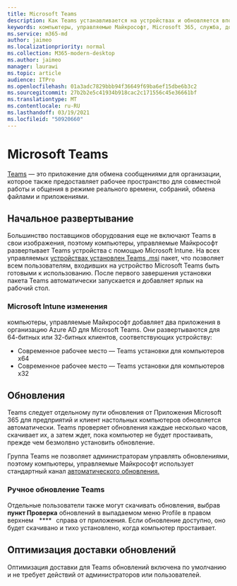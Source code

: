 ```yaml
---
title: Microsoft Teams
description: Как Teams устанавливается на устройствах и обновляется впоследствии
keywords: компьютеры, управляемые Майкрософт, Microsoft 365, служба, документация, приложения, бизнес-приложения, приложения LOB
ms.service: m365-md
author: jaimeo
ms.localizationpriority: normal
ms.collection: M365-modern-desktop
ms.author: jaimeo
manager: laurawi
ms.topic: article
audience: ITPro
ms.openlocfilehash: 01a3adc7829bbb94f36649f69ba6ef15dbe6b3c2
ms.sourcegitcommit: 27b2b2e5c41934b918cac2c171556c45e36661bf
ms.translationtype: MT
ms.contentlocale: ru-RU
ms.lasthandoff: 03/19/2021
ms.locfileid: "50920660"
---
```

# <a name="microsoft-teams"></a>Microsoft Teams

[Teams](https://www.microsoft.com/microsoft-365/microsoft-teams/group-chat-software) — это [](https://support.microsoft.com/office/microsoft-teams-basics-6d5f52e6-5306-4096-ac24-c3082b79eaf0) приложение для обмена сообщениями для организации, которое также предоставляет рабочее пространство для совместной работы и общения в режиме реального времени, собраний, обмена файлами и приложениями.

## <a name="initial-deployment"></a>Начальное развертывание

Большинство поставщиков оборудования еще не включают Teams в свои изображения, поэтому компьютеры, управляемые Майкрософт развертывает Teams устройства с помощью Microsoft Intune. На всех управляемых [устройствах установлен Teams .msi](/MicrosoftTeams/msi-deployment#how-the-microsoft-teams-msi-package-works) пакет, что позволяет всем пользователям, входивших на устройство Microsoft Teams быть готовыми к использованию. После первого завершения установки пакета Teams автоматически запускается и добавляет ярлык на рабочий стол.

### <a name="microsoft-intune-changes"></a>Microsoft Intune изменения

компьютеры, управляемые Майкрософт добавляет два приложения в организацию Azure AD для Microsoft Teams. Они развертываются для 64-битных или 32-битных клиентов, соответствующих устройству:  

- Современное рабочее место — Teams установки для компьютеров x64  
- Современное рабочее место — Teams установки для компьютеров x32

## <a name="updates"></a>Обновления

Teams следует отдельному пути обновления от Приложения Microsoft 365 для предприятий и клиент настольных компьютеров обновляется автоматически. Teams проверяет обновления каждые несколько часов, скачивает их, а затем ждет, пока компьютер не будет простаивать, прежде чем безмолвно установить обновление.  

Группа Teams не позволяет администраторам управлять обновлениями, поэтому компьютеры, управляемые Майкрософт использует стандартный канал [автоматического обновления.](/microsoftteams/teams-client-update#can-admins-deploy-updates-instead-of-teams-auto-updating)

### <a name="manually-updating-teams"></a>Ручное обновление Teams

Отдельные пользователи также могут скачивать обновления, выбрав **пункт Проверка** обновлений в выпадаемом меню Profile в правом верхнем    ****   справа от приложения. Если обновление доступно, оно будет скачивано и тихо установлено, когда компьютер простаивает.

## <a name="delivery-optimization-of-updates"></a>Оптимизация доставки обновлений

Оптимизация доставки для Teams обновлений включена по умолчанию и не требует действий от администраторов или пользователей.